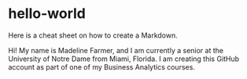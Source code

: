 # hello-world
Here is a cheat sheet on how to create a Markdown.

Hi! My name is Madeline Farmer, and I am currently a senior at the University of Notre Dame from Miami, Florida. I am creating this GitHub account as part of one of my Business Analytics courses.
